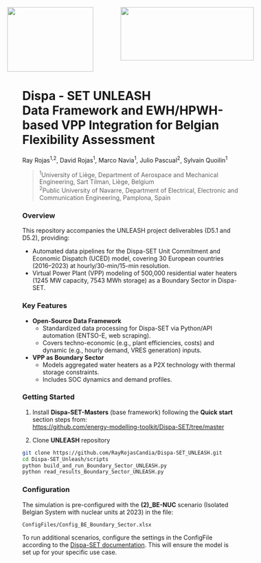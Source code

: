 <div style="display: flex; justify-content: center">
  <img src="https://github.com/user-attachments/assets/7e6106c2-eeef-4ce7-a9ff-707f6499c704" width="200" height="150" style="margin-right: 20px">&nbsp;&nbsp;&nbsp;&nbsp;&nbsp;&nbsp;&nbsp;&nbsp;&nbsp;&nbsp;&nbsp;
  <img src="https://github.com/user-attachments/assets/a8d1c34a-f5c1-4ab9-99c3-0d965ab5a676" width="310" height="124">
</div>

<h1>
  Dispa - SET UNLEASH
  <br>
  Data Framework and EWH/HPWH-based VPP Integration for Belgian Flexibility Assessment
</h1>

Ray Rojas<sup>1,2</sup>, David Rojas<sup>1</sup>, Marco Navia<sup>1</sup>, Julio Pascual<sup>2</sup>, Sylvain Quoilin<sup>1</sup>
<br>
> <sup>1</sup>University of Liège, Department of Aerospace and Mechanical Engineering, Sart Tilman, Liège, Belgium
> <br>
> <sup>2</sup>Public University of Navarre, Department of Electrical, Electronic and Communication Engineering, Pamplona, Spain

### Overview 

This repository accompanies the UNLEASH project deliverables (D5.1 and D5.2), providing:
- Automated data pipelines for the Dispa-SET Unit Commitment and Economic Dispatch (UCED) model, covering 30 European countries (2016–2023) at hourly/30-min/15-min resolution.
- Virtual Power Plant (VPP) modeling of 500,000 residential water heaters (1245 MW capacity, 7543 MWh storage) as a Boundary Sector in Dispa-SET.

### Key Features  
- **Open-Source Data Framework**  
  - Standardized data processing for Dispa-SET via Python/API automation (ENTSO-E, web scraping).  
  - Covers techno-economic (e.g., plant efficiencies, costs) and dynamic (e.g., hourly demand, VRES generation) inputs.  
- **VPP as Boundary Sector**  
  - Models aggregated water heaters as a P2X technology with thermal storage constraints.  
  - Includes SOC dynamics and demand profiles.
 
### Getting Started
1. Install **Dispa-SET-Masters** (base framework) following the **Quick start** section steps from:<br>
https://github.com/energy-modelling-toolkit/Dispa-SET/tree/master

2. Clone **UNLEASH** repository
```bash
git clone https://github.com/RayRojasCandia/Dispa-SET_UNLEASH.git
cd Dispa-SET_Unleash/scripts
python build_and_run_Boundary_Sector_UNLEASH.py
python read_results_Boundary_Sector_UNLEASH.py
```

### Configuration  
The simulation is pre-configured with the **(2)_BE-NUC** scenario (Isolated Belgian System with nuclear units at 2023) in the file:  
```bash
ConfigFiles/Config_BE_Boundary_Sector.xlsx
```
To run additional scenarios, configure the settings in the ConfigFile according to the [Dispa-SET documentation](https://www.dispaset.eu/en/latest/implementation.html). This will ensure the model is set up for your specific use case.
